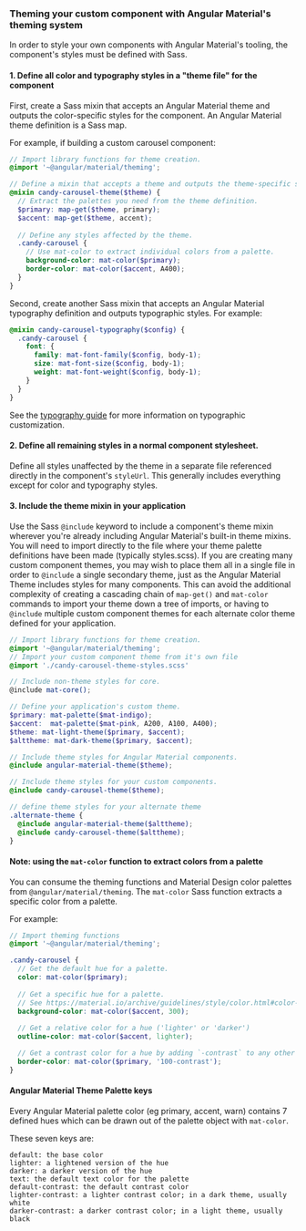 ### Theming your custom component with Angular Material's theming system
In order to style your own components with Angular Material's tooling, the component's styles must
be defined with Sass.

#### 1. Define all color and typography styles in a "theme file" for the component
First, create a Sass mixin that accepts an Angular Material theme and outputs the color-specific
styles for the component. An Angular Material theme definition is a Sass map.

For example, if building a custom carousel component:
```scss
// Import library functions for theme creation.
@import '~@angular/material/theming';

// Define a mixin that accepts a theme and outputs the theme-specific styles.
@mixin candy-carousel-theme($theme) {
  // Extract the palettes you need from the theme definition.
  $primary: map-get($theme, primary);
  $accent: map-get($theme, accent);
  
  // Define any styles affected by the theme.
  .candy-carousel {
    // Use mat-color to extract individual colors from a palette.
    background-color: mat-color($primary);
    border-color: mat-color($accent, A400);
  }
}
```

Second, create another Sass mixin that accepts an Angular Material typography definition and outputs
typographic styles. For example:

```scss
@mixin candy-carousel-typography($config) {
  .candy-carousel {
    font: {
      family: mat-font-family($config, body-1);
      size: mat-font-size($config, body-1);
      weight: mat-font-weight($config, body-1);
    }
  }
}
```

See the [typography guide](https://material.angular.io/guide/typography) for more information on
typographic customization.

#### 2. Define all remaining styles in a normal component stylesheet.
Define all styles unaffected by the theme in a separate file referenced directly in the component's
`styleUrl`.  This generally includes everything except for color and typography styles.


#### 3. Include the theme mixin in your application
Use the Sass `@include` keyword to include a component's theme mixin wherever you're already
including Angular Material's built-in theme mixins.  You will need to import directly to the file
where your theme palette definitions have been made (typically styles.scss).  If you are creating 
many custom component themes, you may wish to place them all in a single file in order to `@include`
a single secondary theme, just as the Angular Material Theme includes styles for many components.
This can avoid the additional complexity of creating a cascading chain of `map-get()` and `mat-color`
commands to import your theme down a tree of imports, or having to `@include` multiple custom
component themes for each alternate color theme defined for your application.

```scss
// Import library functions for theme creation.
@import '~@angular/material/theming';
// Import your custom component theme from it's own file
@import './candy-carousel-theme-styles.scss'

// Include non-theme styles for core.
@include mat-core();

// Define your application's custom theme.
$primary: mat-palette($mat-indigo);
$accent:  mat-palette($mat-pink, A200, A100, A400);
$theme: mat-light-theme($primary, $accent);
$alttheme: mat-dark-theme($primary, $accent);

// Include theme styles for Angular Material components.
@include angular-material-theme($theme);

// Include theme styles for your custom components.
@include candy-carousel-theme($theme);

// define theme styles for your alternate theme
.alternate-theme {
  @include angular-material-theme($alttheme);
  @include candy-carousel-theme($alttheme);
}
```


#### Note: using the `mat-color` function to extract colors from a palette
You can consume the theming functions and Material Design color palettes from
`@angular/material/theming`. The `mat-color` Sass function extracts a specific color from a palette.

For example:

```scss
// Import theming functions
@import '~@angular/material/theming';

.candy-carousel {
  // Get the default hue for a palette.
  color: mat-color($primary);
  
  // Get a specific hue for a palette. 
  // See https://material.io/archive/guidelines/style/color.html#color-color-palette for hues.
  background-color: mat-color($accent, 300);
  
  // Get a relative color for a hue ('lighter' or 'darker')
  outline-color: mat-color($accent, lighter);

  // Get a contrast color for a hue by adding `-contrast` to any other key.
  border-color: mat-color($primary, '100-contrast');
}
```

#### Angular Material Theme Palette keys

Every Angular Material palette color (eg primary, accent, warn) contains 7 defined hues which can be drawn
out of the palette object with `mat-color`.  

These seven keys are:

``` 
default: the base color
lighter: a lightened version of the hue
darker: a darker version of the hue
text: the default text color for the palette
default-contrast: the default contrast color
lighter-contrast: a lighter contrast color; in a dark theme, usually white
darker-contrast: a darker contrast color; in a light theme, usually black
```
